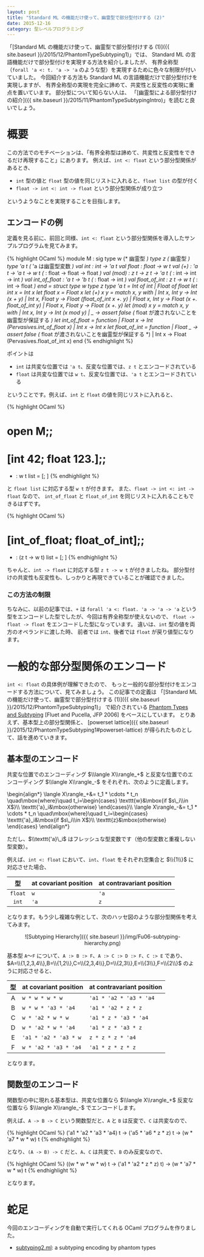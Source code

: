 ```yaml
---
layout: post
title: "Standard ML の機能だけ使って、幽霊型で部分型付けする (2)"
date: 2015-12-16
category: 型レベルプログラミング
---
```


「[Standard ML の機能だけ使って、幽霊型で部分型付けする (1)]({{ site.baseurl }}/2015/12/PhantomTypeSubtyping1)」では、
Standard ML の言語機能だけで部分型付けを実現する方法を紹介しましたが、
有界全称型（`forall 'a <: t. 'a -> 'a` のような型）を実現するために色々な制限が付いていました。
今回紹介する方法も Standard ML の言語機能だけで部分型付けを実現しますが、
有界全称型の実現を完全に諦めて、共変性と反変性の実現に重点を置いています。
部分型について知らない人は、
「[幽霊型による部分型付けの紹介]({{ site.baseurl }}/2015/11/PhantomTypeSubtypingIntro)」を読むと良いでしょう。

# 概要

この方法でのモチベーションは、「有界全称型は諦めて、共変性と反変性をできるだけ再現すること」にあります。
例えば、`int <: float` という部分型関係があるとき、

- `int` 型の値と `float` 型の値を同じリストに入れると、`float list` の型が付く
- `float -> int <: int -> float` という部分型関係が成り立つ

というようなことを実現することを目指します。

## エンコードの例

定義を見る前に、前回と同様、`int <: float` という部分型関係を導入したサンプルプログラムを見てみます。

{% highlight OCaml %}
module M : sig
  type w (* 幽霊型 *)
  type z (* 幽霊型 *)
  type 'a t (* 'a は幽霊型変数 *)
  val int : int -> 'a t
  val float : float -> w t
  val (+) : 'a t -> 'a t -> w t  (* : float -> float -> float *)
  val (mod) : z t -> z t -> 'a t (* : int -> int -> int *)
  val int_of_float : 'a t -> 'b t (* : float -> int *)
  val float_of_int : z t -> w t   (* : int -> float *)
end = struct
  type w
  type z
  type 'a t = Int of int | Float of float
  let int x = Int x
  let float x = Float x
  let (+) x y = match x, y with
    | Int x, Int y -> Int (x + y)
    | Int x, Float y -> Float (float_of_int x +. y)
    | Float x, Int y -> Float (x +. float_of_int y)
    | Float x, Float y -> Float (x +. y)
  let (mod) x y = match x, y with
    | Int x, Int y -> Int (x mod y)
    | _ -> assert false (* float が渡されないことを幽霊型が保証する *)
  let int_of_float = function
    | Float x -> Int (Pervasives.int_of_float x)
    | Int x -> Int x
  let float_of_int = function
    | Float _ -> assert false (* float が渡されないことを幽霊型が保証する *)
    | Int x -> Float (Pervasives.float_of_int x)
end
{% endhighlight %}

ポイントは

- `int` は共変な位置では `'a t`、反変な位置では、`z t` とエンコードされている
- `float` は共変な位置では `w t`、反変な位置では、`'a t` とエンコードされている

ということです。例えば、`int` と `float` の値を同じリストに入れると、

{% highlight OCaml %}
# open M;;
# [int 42; float 123.];;
- : w t list = [<abstr>; <abstr>]
{% endhighlight %}

と `float list` に対応する型 `w t` が付きます。
また、`float -> int <: int -> float` なので、
`int_of_float` と `float_of_int` を同じリストに入れることもできるはずです。

{% highlight OCaml %}
# [int_of_float; float_of_int];;
- : (z t -> w t) list = [<fun>; <fun>]
{% endhighlight %}

ちゃんと、`int -> float` に対応する型 `z t -> w t` が付きましたね。
部分型付けの共変性も反変性も、しっかりと再現できていることが確認できました。

### この方法の制限

ちなみに、以前の記事では、`+` は `forall 'a <: float. 'a -> 'a -> 'a`
という型をエンコードした型でしたが、今回は有界全称型が使えないので、
`float -> float -> float` をエンコードした型になっています。
違いは、`int` 型の値を両方のオペランドに渡した時、
前者では `int`、後者では `float` が戻り値型になります。

# 一般的な部分型関係のエンコード

`int <: float` の具体例が理解できたので、
もっと一般的な部分型付けをエンコードする方法について、見てみましょう。
この記事での定義は
「[Standard ML の機能だけ使って、幽霊型で部分型付けする (1)]({{ site.baseurl }}/2015/12/PhantomTypeSubtyping1)」
で紹介されている
[Phantom Types and Subtyping](http://www.cs.cornell.edu/people/fluet/research/phantom-subtyping/)
[Fluet and Pucella, JFP 2006]
をベースにしています。
とりあえず、基本型上の部分型関係と、
[powerset lattice]({{ site.baseurl }}/2015/12/PhantomTypeSubtyping1#powerset-lattice) が得られたものとして、話を進めていきます。

## 基本型のエンコード

共変な位置でのエンコーディング $\\langle X\\rangle_+$
と反変な位置でのエンコーディング $\\langle X\\rangle_-$
をそれぞれ、次のように定義します。

\\begin{align*}
\\langle X\\rangle\_+&= t\_1 * \\cdots * t\_n \\quad\\mbox{where}\\quad
t\_i=\\begin{cases}
\\texttt{w}&\\mbox{if $s\_i\\in X$}\\\\
\\texttt{'a}\_i&\\mbox{otherwise}
\\end{cases}\\\\
\\langle X\\rangle\_-&= t\_1 * \\cdots * t\_n \\quad\\mbox{where}\\quad
t\_i=\\begin{cases}
\\texttt{'a}\_i&\\mbox{if $s\_i\\in X$}\\\\
\\texttt{z}&\\mbox{otherwise}
\\end{cases}
\\end{align*}

ただし、$\\texttt{'a}\_i$ はフレッシュな型変数です（他の型変数と重複しない型変数）。

例えば、`int <: float` において、`int`、`float` をそれぞれ空集合と $\\{1\\}$ に対応させた場合、

| 型      | at covariant position | at contravariant position |
|:-------:|:----------------------|:--------------------------|
| `float` | `w`                   | `'a`                      |
| `int`   | `'a`                  | `z`                       |

となります。もう少し複雑な例として、次のハッセ図のような部分型関係を考えてみます。

<center>![Subtyping Hierarchy]({{ site.baseurl }}/img/Fu06-subtyping-hierarchy.png)</center>

基本型 `A`〜`F` について、`A :> B :> F`、`A :> C :> D :> F`、`C :> E` であり、
$A=\\{1,2,3,4\\},B=\\{1,2\\},C=\\{2,3,4\\},D=\\{2,3\\},E=\\{3\\},F=\\{2\\}$
のように対応させると、

| 型 | at covariant position | at contravariant position |
|:--:|:----------------------|:--------------------------|
| A  | `w * w * w * w`       | `'a1 * 'a2 * 'a3 * 'a4`   |
| B  | `w * w * 'a3 * 'a4`   | `'a1 * 'a2 * z * z`       |
| C  | `w * 'a2 * w * w`     | `'a1 * z * 'a3 * 'a4`     |
| D  | `w * 'a2 * w * 'a4`   | `'a1 * z * 'a3 * z`       |
| E  | `'a1 * 'a2 * 'a3 * w` | `z * z * z * 'a4`         |
| F  | `w * 'a2 * 'a3 * 'a4` | `'a1 * z * z * z`         |

となります。

## 関数型のエンコード

関数型の中に現れる基本型は、共変な位置なら $\\langle X\\rangle_+$
反変な位置なら $\\langle X\\rangle_-$ でエンコードします。

例えば、`A -> B -> C` という関数型だと、`A` と `B` は反変で、`C` は共変なので、

{% highlight OCaml %}
('a1 * 'a2 * 'a3 * 'a4) t -> ('a5 * 'a6 * z * z) t -> (w * 'a7 * w * w) t
{% endhighlight %}

となり、`(A -> B) -> C` だと、`A`、`C` は共変で、`B` のみ反変なので、

{% highlight OCaml %}
((w * w * w * w) t -> ('a1 * 'a2 * z * z) t) -> (w * 'a7 * w * w) t
{% endhighlight %}

となります。

# 蛇足

今回のエンコーディングを自動で実行してくれる OCaml プログラムを作りました。

- [subtyping2.ml](https://gist.github.com/akabe/f3f9f37e6344cb7385a7): a subtyping encoding by phantom types
